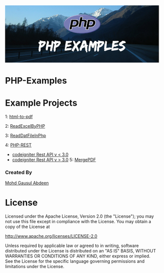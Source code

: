 ![Cover](phpExample.jpg)

# PHP-Examples




# Example Projects

1: [html-to-pdf](https://github.com/Gausul/PHP-Examples/tree/master/html-to-pdf)

2: [ReadExcelByPHP](https://github.com/Gausul/PHP-Examples/tree/master/ReadExcelByPHP)

3: [ReadDatFileInPhp](https://github.com/Gausul/PHP-Examples/tree/master/ReadDatFileInPhp)

4: [PHP-REST](https://github.com/Gausul/PHP-Examples/tree/master/PHP-REST)
  * [codeigniter Rest API v < 3.0](https://github.com/Gausul/PHP-Examples/tree/master/PHP-REST)
  * [codeigniter Rest API v > 3.0](https://github.com/Gausul/PHP-Examples/tree/master/PHP-REST/CodeIgniter_v3)
5: [MergePDF](https://github.com/Gausul/PHP-Examples/tree/master/MergePDF)



### Created By

[Mohd Gausul Abdeen](https://www.linkedin.com/in/mohd-gausul-abdeen-71b7b226/)


# License

Licensed under the Apache License, Version 2.0 (the "License");
you may not use this file except in compliance with the License.
You may obtain a copy of the License at

   http://www.apache.org/licenses/LICENSE-2.0

Unless required by applicable law or agreed to in writing, software
distributed under the License is distributed on an "AS IS" BASIS,
WITHOUT WARRANTIES OR CONDITIONS OF ANY KIND, either express or implied.
See the License for the specific language governing permissions and
limitations under the License.
